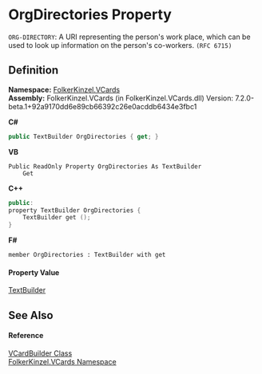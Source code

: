# OrgDirectories Property


`ORG-DIRECTORY`: A URI representing the person's work place, which can be used to look up information on the person's co-workers. `(RFC 6715)`



## Definition
**Namespace:** <a href="67dce261-ab8f-dd0a-4c0c-bc2633c1719e.md">FolkerKinzel.VCards</a>  
**Assembly:** FolkerKinzel.VCards (in FolkerKinzel.VCards.dll) Version: 7.2.0-beta.1+92a9170dd6e89cb66392c26e0acddb6434e3fbc1

**C#**
``` C#
public TextBuilder OrgDirectories { get; }
```
**VB**
``` VB
Public ReadOnly Property OrgDirectories As TextBuilder
	Get
```
**C++**
``` C++
public:
property TextBuilder OrgDirectories {
	TextBuilder get ();
}
```
**F#**
``` F#
member OrgDirectories : TextBuilder with get
```



#### Property Value
<a href="d749aa8e-5dcf-fbeb-deb6-cd9d032fb67c.md">TextBuilder</a>

## See Also


#### Reference
<a href="4254b25b-c39b-3224-d22e-0072642cabb3.md">VCardBuilder Class</a>  
<a href="67dce261-ab8f-dd0a-4c0c-bc2633c1719e.md">FolkerKinzel.VCards Namespace</a>  
